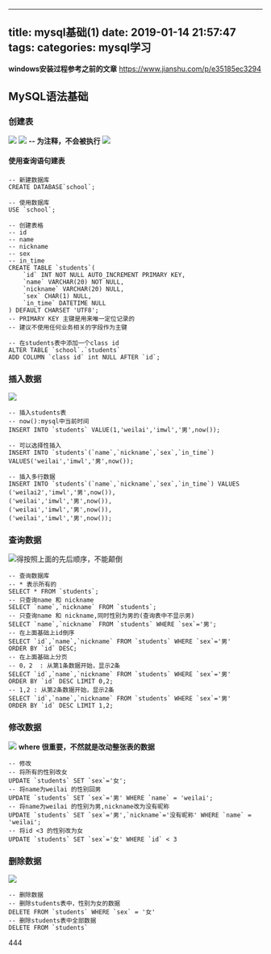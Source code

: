 
---
title: mysql基础(1)
date: 2019-01-14 21:57:47
tags:
categories: mysql学习
---



**windows安装过程参考之前的文章**
https://www.jianshu.com/p/e35185ec3294

## MySQL语法基础
### 创建表
![](https://upload-images.jianshu.io/upload_images/14597179-e5337691cb52df57.png?imageMogr2/auto-orient/strip%7CimageView2/2/w/1240)
![](https://upload-images.jianshu.io/upload_images/14597179-6f81961566f3b52a.png?imageMogr2/auto-orient/strip%7CimageView2/2/w/1240)
**-- 为注释，不会被执行**
![](https://upload-images.jianshu.io/upload_images/14597179-f5e3b6d515a3c27f.png?imageMogr2/auto-orient/strip%7CimageView2/2/w/1240)
#### 使用查询语句建表
```
-- 新建数据库
CREATE DATABASE`school`;

-- 使用数据库
USE `school`;

-- 创建表格
-- id
-- name
-- nickname
-- sex
-- in_time
CREATE TABLE `students`(
	`id` INT NOT NULL AUTO_INCREMENT PRIMARY KEY,
	`name` VARCHAR(20) NOT NULL,
	`nickname` VARCHAR(20) NULL,
	`sex` CHAR(1) NULL,
	`in_time` DATETIME NULL
) DEFAULT CHARSET 'UTF8';
-- PRIMARY KEY 主键是用来唯一定位记录的
-- 建议不使用任何业务相关的字段作为主键

-- 在students表中添加一个class id
ALTER TABLE `school`.`students`
ADD COLUMN `class id` int NULL AFTER `id`;
```
### 插入数据
![](https://upload-images.jianshu.io/upload_images/14597179-bcf9fc45ccef45c3.png?imageMogr2/auto-orient/strip%7CimageView2/2/w/1240)
```
-- 插入students表   
-- now():mysql中当前时间
INSERT INTO `students` VALUE(1,'weilai','imwl','男',now());

-- 可以选择性插入
INSERT INTO `students`(`name`,`nickname`,`sex`,`in_time`) VALUES('weilai','imwl','男',now());

-- 插入多行数据
INSERT INTO `students`(`name`,`nickname`,`sex`,`in_time`) VALUES
('weilai2','imwl','男',now()),
('weilai','imwl','男',now()),
('weilai','imwl','男',now()),
('weilai','imwl','男',now());
```
### 查询数据
![得按照上面的先后顺序，不能颠倒](https://upload-images.jianshu.io/upload_images/14597179-53f0c41769e97f51.png?imageMogr2/auto-orient/strip%7CimageView2/2/w/1240)
```
-- 查询数据库
-- * 表示所有的
SELECT * FROM `students`;
-- 只查询name 和 nickname
SELECT `name`,`nickname` FROM `students`;
-- 只查询name 和 nickname,同时性别为男的(查询表中不显示男)
SELECT `name`,`nickname` FROM `students` WHERE `sex`='男';
-- 在上面基础上id倒序
SELECT `id`,`name`,`nickname` FROM `students` WHERE `sex`='男'
ORDER BY `id` DESC;
-- 在上面基础上分页
-- 0，2  : 从第1条数据开始，显示2条
SELECT `id`,`name`,`nickname` FROM `students` WHERE `sex`='男'
ORDER BY `id` DESC LIMIT 0,2;
-- 1,2 : 从第2条数据开始，显示2条
SELECT `id`,`name`,`nickname` FROM `students` WHERE `sex`='男'
ORDER BY `id` DESC LIMIT 1,2;
```
### 修改数据
![](https://upload-images.jianshu.io/upload_images/14597179-55179cbdc79cdbb5.png?imageMogr2/auto-orient/strip%7CimageView2/2/w/1240)
**where 很重要，不然就是改动整张表的数据**
```
-- 修改
-- 将所有的性别改女
UPDATE `students` SET `sex`='女';
-- 将name为weilai 的性别回男
UPDATE `students` SET `sex`='男' WHERE `name` = 'weilai';
-- 将name为weilai 的性别为男,nickname改为没有昵称
UPDATE `students` SET `sex`='男',`nickname`='没有昵称' WHERE `name` = 'weilai';
-- 将id <3 的性别改为女
UPDATE `students` SET `sex`='女' WHERE `id` < 3

```
### 删除数据
![](https://upload-images.jianshu.io/upload_images/14597179-bbe41919edbb6dee.png?imageMogr2/auto-orient/strip%7CimageView2/2/w/1240)
 
```
-- 删除数据  
-- 删除students表中，性别为女的数据
DELETE FROM `students` WHERE `sex` = '女'
-- 删除students表中全部数据
DELETE FROM `students`
```
444
